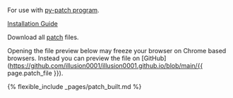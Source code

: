 For use with [py-patch program](https://github.com/illusion0001/py-patcher-bin/releases/latest).

[Installation Guide](/install-instructions/)

Download all [patch](/_patch/patch.zip) files.

Opening the file preview below may freeze your browser on Chrome based browsers. Instead you can preview the file on [GitHub](https://github.com/illusion0001/illusion0001.github.io/blob/main/{{ page.patch_file }}).

{% flexible_include _pages/patch_built.md %}
